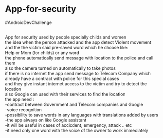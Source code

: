 # App-for-security

#AndroidDevChallenge

<br/>App for security used by people specially childs and women
<br/>the idea when the person attacked and the app detect Violent movement and the the victim said pre-saved word which he choose like:
<br/>Help or Mom (for childs) or any word
<br/>the phone automatically send message with location to the police and call them
<br/>also the camera turned on automatically to take photos
<br/>if there is no internet the app send message to Telecom Company which already have a contract with police for this special cases
<br/>and they give instant internet access to the victim and try to detect the location
<br/>also Google can used with their services to find the location
<br/>the app need :
<br/>-contract between Government and Telecom companies and Google
<br/>-voice recognition
<br/>-possibility to save words in any languages with translations added by users
<br/>-the app always on like Google assistant
<br/>-it will be useful in cases of accicdent, emergency, attack .. etc
<br/>-it need only one word with the voice of the owner to work immediately
